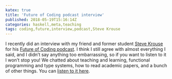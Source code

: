```yaml
---
katex: true
title: 'Future of Coding podcast interview'
published: 2018-05-19T15:16:14Z
categories: haskell,meta,teaching
tags: coding,future,interview,podcast,Steve Krouse
---
```


<p>I recently did an interview with my friend and former student <a href="http://stevekrouse.com/">Steve Krouse</a> for his <a href="http://futureofcoding.org/episodes/23">Future of Coding podcast</a>. I think I still agree with almost everything I said, and I didn’t say anything too embarrassing, so if you want to listen to it I won’t stop you! We chatted about teaching and learning, functional programming and type systems, how to read academic papers, and a bunch of other things. You can <a href="http://futureofcoding.org/episodes/23">listen to it here</a>.</p>


